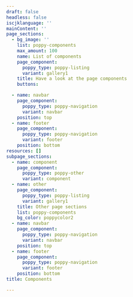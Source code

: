 ```yaml
---
draft: false
headless: false
iscjklanguage: ''
mainContent: ''
page_sections:
  - bg_image: ''
    list: poppy-components
    max_amount: 100
    name: List of components
    page_component:
      poppy_type: poppy-listing
      variant: gallery1
    title: Have a look at the page components
    buttons:

  - name: navbar
    page_component:
      poppy_type: poppy-navigation
      variant: navbar
    position: top
  - name: footer
    page_component:
      poppy_type: poppy-navigation
      variant: footer
    position: bottom
resources: []
subpage_sections:
  - name: component
    page_component:
      poppy_type: poppy-other
      variant: component
  - name: other
    page_component:
      poppy_type: poppy-listing
      variant: gallery1
    title: Other page sections
    list: poppy-components
    bg_color: poppycolor2
  - name: navbar
    page_component:
      poppy_type: poppy-navigation
      variant: navbar
    position: top
  - name: footer
    page_component:
      poppy_type: poppy-navigation
      variant: footer
    position: bottom
title: Components

---
```

